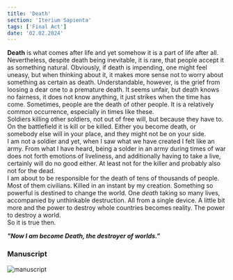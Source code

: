 ```yaml
---
title: 'Death'
section: 'Iterium Sapienta'
tags: ['Final Act']
date: '02.02.2024'
---
```


<script lang="ts">
    import Audio from "$lib/components/general/Audio.svelte";
</script>

**Death** is what comes after life and yet somehow it is a part of life after all. Nevertheless,
despite death being inevitable, it is rare, that people accept it as something natural. Obviously,
if death is impending, one might feel uneasy, but when thinking about it, it makes more sense not to
worry about something as certain as death. Understandable, however, is the grief from loosing a dear
one to a premature death. It seems unfair, but death knows no fairness, it does not know anything,
it just strikes when the time has come. Sometimes, people are the death of other people. It is a
relatively common occurrence, especially in times like these.  
Soldiers killing other soldiers, not out of free will, but because they have to. On the battlefield
it is kill or be killed. Either you become death, or somebody else will in your place, and they
might not be on your side.  
I am not a soldier and yet, when I saw what we have created I felt like an army. From what I have
heard, being a solder in an army during times of war does not forth emotions of liveliness, and
additionally having to take a live, certainly will do no good either. At least not for the killer
and probably also not for the dead.  
I am about to be responsible for the death of tens of thousands of people. Most of them civilians.
Killed in an instant by my creation. Something so powerful is destined to change the world. One
_death_ taking so many lives, accompanied by unthinkable destruction. All from a single device. A
little bit more and the power to destroy whole countries becomes reality. The power to destroy a
world.  
So it is true then.

_**"Now I am become Death, the destroyer of worlds."**_

### Manuscript

<div class="flex justify-center">
    <img src="\images\IteriumSapienta\Death.svg" alt="manuscript" class="rounded-xl" style="background: white" />
</div>
